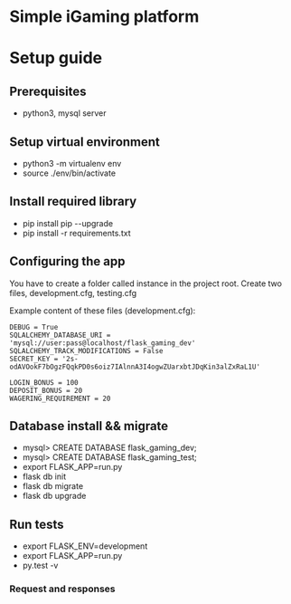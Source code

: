 # Simple iGaming platform

# Setup guide

## Prerequisites
* python3, mysql server

## Setup virtual environment
* python3 -m virtualenv env
* source ./env/bin/activate

## Install required library
* pip install pip --upgrade
* pip install -r requirements.txt

## Configuring the app
You have to create a folder called instance in the project root. Create two files, development.cfg, testing.cfg

Example content of these files (development.cfg):
```
DEBUG = True
SQLALCHEMY_DATABASE_URI = 'mysql://user:pass@localhost/flask_gaming_dev'
SQLALCHEMY_TRACK_MODIFICATIONS = False
SECRET_KEY = '2s-odAVOokF7bOgzFQqkPD0s6oiz7IAlnnA3I4ogwZUarxbtJDqKin3alZxRaL1U'

LOGIN_BONUS = 100
DEPOSIT_BONUS = 20
WAGERING_REQUIREMENT = 20
```

## Database install && migrate
* mysql> CREATE DATABASE flask_gaming_dev;
* mysql> CREATE DATABASE flask_gaming_test;
* export FLASK_APP=run.py
* flask db init
* flask db migrate
* flask db upgrade

## Run tests
* export FLASK_ENV=development
* export FLASK_APP=run.py
* py.test -v

### Request and responses

